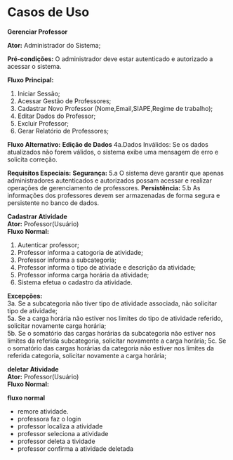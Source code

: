 # Casos de Uso

**Gerenciar Professor**

**Ator:** Administrador do Sistema;

**Pré-condições:** O administrador deve estar autenticado e autorizado a acessar o sistema.

**Fluxo Principal:**
1. Iniciar Sessão;
2. Acessar Gestão de Professores;
3. Cadastrar Novo Professor (Nome,Email,SIAPE,Regime de trabalho);
4. Editar Dados do Professor;
5. Excluir Professor;
6. Gerar Relatório de Professores;

**Fluxo Alternativo:**
**Edição de Dados**
4a.Dados Inválidos: Se os dados atualizados não forem válidos, o sistema exibe uma mensagem de erro e solicita correção.

**Requisitos Especiais:**
**Segurança:**
5.a O sistema deve garantir que apenas administradores autenticados e autorizados possam acessar e realizar operações de gerenciamento de professores.
**Persistência:** 
5.b As informações dos professores devem ser armazenadas de forma segura e persistente no banco de dados.

**Cadastrar Atividade**  
**Ator:** Professor(Usuário)  
**Fluxo Normal:**
1. Autenticar professor;
2. Professor informa a catogoria de atividade;  
3. Professor informa a subcategoria;   
4. Professor informa o tipo de ativiade e descrição da atividade;  
5. Professor informa carga horária da atividade;  
6. Sistema efetua o cadastro da atividade.  


**Excepções:**  
3a. Se a subcategoria não tiver tipo de atividade associada, não solicitar tipo de atividade;  
5a. Se a carga horária não estiver nos limites do tipo de atividade referido, solicitar novamente carga horária;  
5b. Se o somatório das cargas horárias da subcategoria não estiver nos limites da referida subcategoria, solicitar novamente a carga horária;
5c. Se o somatório das cargas horárias da categoria não estiver nos limites da referida categoria, solicitar novamente a carga horária;


**deletar Atividade**  
**Ator:** Professor(Usuário)  
**Fluxo Normal:**

**fluxo normal**
- remore atividade.
- professora faz o login
- professor localiza a atividade
- professor seleciona a atividade 
- professor deleta a tividade
- professor confirma a atividade deletada
